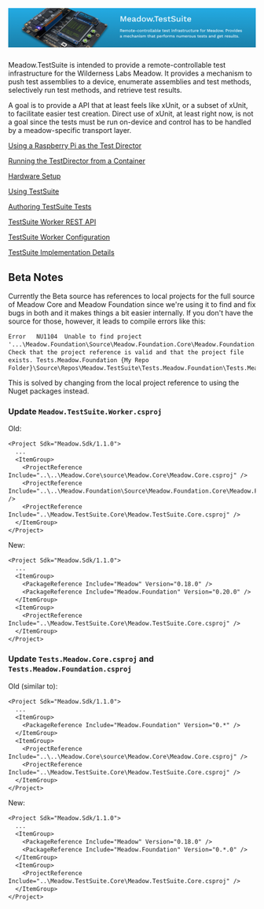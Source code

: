 <img src="Design/banner.jpg" style="margin-bottom:10px" />

Meadow.TestSuite is intended to provide a remote-controllable test infrastructure for the Wilderness Labs Meadow.  It provides a mechanism to push test assemblies to a device, enumerate assemblies and test methods, selectively run test methods, and retrieve test results.

A goal is to provide a API that at least feels like xUnit, or a subset of xUnit, to facilitate easier test creation.  Direct use of xUnit, at least right now, is not a goal since the tests must be run on-device and control has to be handled by a meadow-specific transport layer.

[Using a Raspberry Pi as the Test Director](doc/raspi.md)

[Running the TestDirector from a Container](deploy/readme.md)

[Hardware Setup](doc/setup.md)

[Using TestSuite](doc/usage.md)

[Authoring TestSuite Tests](doc/authoring-tests.md)

[TestSuite Worker REST API](doc/rest-api.md)

[TestSuite Worker Configuration](doc/config.md)

[TestSuite Implementation Details](doc/implementation.md)

## Beta Notes

Currently the Beta source has references to local projects for the full source of Meadow Core and Meadow Foundation since we're using it to find and fix bugs in both and it makes things a bit easier internally. If you don't have the source for those, however, it leads to compile errors like this:

```
Error	NU1104	Unable to find project '...\Meadow.Foundation\Source\Meadow.Foundation.Core\Meadow.Foundation.Core.csproj'. Check that the project reference is valid and that the project file exists.	Tests.Meadow.Foundation	{My Repo Folder}\Source\Repos\Meadow.TestSuite\Tests.Meadow.Foundation\Tests.Meadow.Foundation.csproj
```

This is solved by changing from the local project reference to using the Nuget packages instead.

### Update `Meadow.TestSuite.Worker.csproj`

Old:
```
<Project Sdk="Meadow.Sdk/1.1.0">
  ...
  <ItemGroup>
    <ProjectReference Include="..\..\Meadow.Core\source\Meadow.Core\Meadow.Core.csproj" />
    <ProjectReference Include="..\..\Meadow.Foundation\Source\Meadow.Foundation.Core\Meadow.Foundation.Core.csproj" />
    <ProjectReference Include="..\Meadow.TestSuite.Core\Meadow.TestSuite.Core.csproj" />
  </ItemGroup>
</Project>
```
New:
```
<Project Sdk="Meadow.Sdk/1.1.0">
  ...
  <ItemGroup>
    <PackageReference Include="Meadow" Version="0.18.0" />
    <PackageReference Include="Meadow.Foundation" Version="0.20.0" />
  </ItemGroup>
  <ItemGroup>
    <ProjectReference Include="..\Meadow.TestSuite.Core\Meadow.TestSuite.Core.csproj" />
  </ItemGroup>
</Project>
```

### Update `Tests.Meadow.Core.csproj` and `Tests.Meadow.Foundation.csproj`

Old (similar to):
```
<Project Sdk="Meadow.Sdk/1.1.0">
  ...
  <ItemGroup>
    <PackageReference Include="Meadow.Foundation" Version="0.*" />
  </ItemGroup>
  <ItemGroup>
    <ProjectReference Include="..\..\Meadow.Core\source\Meadow.Core\Meadow.Core.csproj" />
    <ProjectReference Include="..\Meadow.TestSuite.Core\Meadow.TestSuite.Core.csproj" />
  </ItemGroup>
</Project>
```
New:
```
<Project Sdk="Meadow.Sdk/1.1.0">
  ...
  <ItemGroup>
    <PackageReference Include="Meadow" Version="0.18.0" />
    <PackageReference Include="Meadow.Foundation" Version="0.*.0" />
  </ItemGroup>
  <ItemGroup>
    <ProjectReference Include="..\Meadow.TestSuite.Core\Meadow.TestSuite.Core.csproj" />
  </ItemGroup>
</Project>
```
